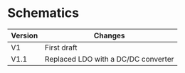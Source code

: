 # Schematics 

| Version | Changes | 
|---|---|
| V1 | First draft |
| V1.1 | Replaced LDO with a DC/DC converter |
